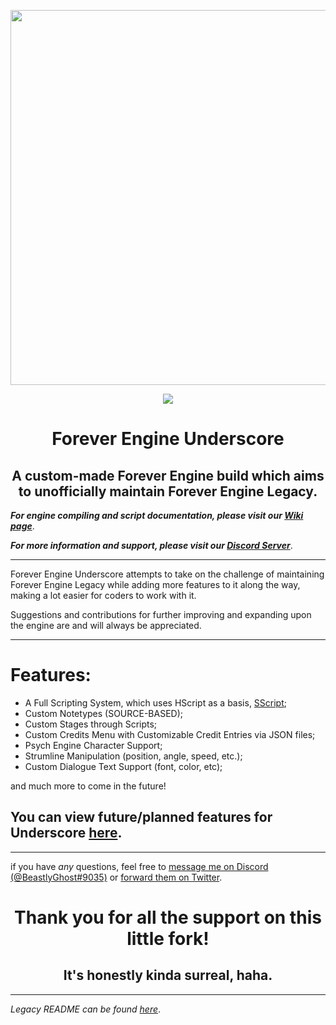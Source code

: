 <p align="center">
  <img src="https://cdn.discordapp.com/attachments/930661629505466448/1031418430760427530/feULogo.png" width="600"/></a>
</p>

<p align="center">
  <img src="https://img.shields.io/github/repo-size/BeastlyGhost/Forever-Engine-Underscore"/></a>
</p>

<h1 align="center">Forever Engine Underscore</h1>
<h2 align="center">A custom-made Forever Engine build which aims to unofficially maintain Forever Engine Legacy.</h2>

***For engine compiling and script documentation, please visit our [Wiki page](https://github.com/BeastlyGhost/Forever-Engine-Underscore/wiki)***.

***For more information and support, please visit our [Discord Server](https://discord.gg/kCDrFzpkAZ)***.

----------------------------------------------
Forever Engine Underscore attempts to take on the challenge of maintaining Forever Engine Legacy while adding more features to it along the way, making a lot easier for coders to work with it.

Suggestions and contributions for further improving and expanding upon the engine are and will always be appreciated.

----------------------------------------------
# Features:
* A Full Scripting System, which uses HScript as a basis, [SScript](https://github.com/TheWorldMachinima/SScript);
* Custom Notetypes (SOURCE-BASED);
* Custom Stages through Scripts;
* Custom Credits Menu with Customizable Credit Entries via JSON files;
* Psych Engine Character Support;
* Strumline Manipulation (position, angle, speed, etc.);
* Custom Dialogue Text Support (font, color, etc);

and much more to come in the future!

## You can view future/planned features for Underscore [here](/docs/PLANNED-FEATURES.md).

----------------------------------------------

if you have *any* questions, feel free to [message me on Discord (@BeastlyGhost#9035)](https://discord.com/users/597124141530742805) or [forward them on Twitter](https://twitter.com/Fan_de_RPG).


<h1 align="center">Thank you for all the support on this little fork!</h1>
<h2 align="center">It's honestly kinda surreal, haha.</h2>


----------------------------------------------
*Legacy README can be found [here](https://github.com/Yoshubs/Forever-Engine-Legacy/blob/master/README.md)*.
